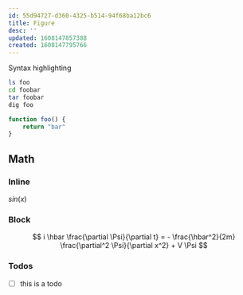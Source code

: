 ```yaml
---
id: 55d94727-d360-4325-b514-94f68ba12bc6
title: Figure
desc: ''
updated: 1608147857388
created: 1608147795766
---
```



Syntax highlighting

```bash
ls foo
cd foobar
tar foobar
dig foo
```

```ts
function foo() {
    return "bar"
}
```

## Math

### Inline

$sin(x)$

### Block

$$
i \hbar \frac{\partial \Psi}{\partial t} = - \frac{\hbar^2}{2m} \frac{\partial^2 \Psi}{\partial x^2} + V \Psi
$$


### Todos
- [ ] this is a todo